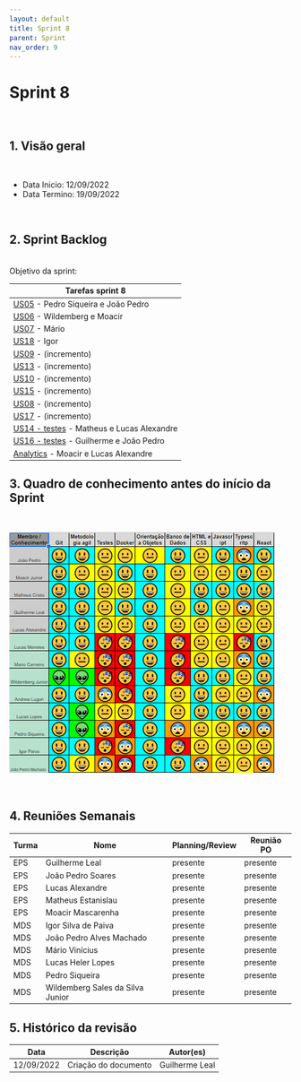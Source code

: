 ```yaml
---
layout: default
title: Sprint 8
parent: Sprint
nav_order: 9
---
```

# Sprint 8

<br>

## 1. Visão geral

<br>

- Data Inicio: 12/09/2022
- Data Termino: 19/09/2022

<br>

## 2. Sprint Backlog

<br>
Objetivo da sprint: 

|Tarefas sprint 8|
|--------|
|[US05](https://github.com/fga-eps-mds/2022-1-Alectrion-DOC/issues/76) - Pedro Siqueira e João Pedro|
|[US06](https://github.com/fga-eps-mds/2022-1-Alectrion-DOC/issues/78) - Wildemberg e Moacir|
|[US07](https://github.com/fga-eps-mds/2022-1-Alectrion-DOC/issues/79) - Mário|
|[US18](https://github.com/fga-eps-mds/2022-1-Alectrion-DOC/issues/145) - Igor|
|[US09](https://github.com/fga-eps-mds/2022-1-Alectrion-DOC/issues/59) - (incremento)|
|[US13](https://github.com/fga-eps-mds/2022-1-Alectrion-DOC/issues/68) - (incremento)|
|[US10](https://github.com/fga-eps-mds/2022-1-Alectrion-DOC/issues/62) - (incremento)|
|[US15](https://github.com/fga-eps-mds/2022-1-Alectrion-DOC/issues/70) - (incremento)|
|[US08](https://github.com/fga-eps-mds/2022-1-Alectrion-DOC/issues/77) - (incremento)|
|[US17](https://github.com/fga-eps-mds/2022-1-Alectrion-DOC/issues/75) - (incremento)|
|[US14 - testes](https://github.com/fga-eps-mds/2022-1-Alectrion-DOC/issues/69) - Matheus e Lucas Alexandre|
|[US16 - testes](https://github.com/fga-eps-mds/2022-1-Alectrion-DOC/issues/72) - Guilherme e João Pedro|
|[Analytics](https://github.com/fga-eps-mds/2022-1-Alectrion-DOC/issues/150) - Moacir e Lucas Alexandre|

## 3. Quadro de conhecimento antes do início da Sprint

<br>

![Quadro de conhecimento Semana ](./assets/sprint2.png)

<br>

## 4. Reuniões Semanais

|Turma|Nome|Planning/Review|Reunião PO|
|--|--|--|--|
|EPS|Guilherme Leal|presente|presente|
|EPS|João Pedro Soares|presente|presente|
|EPS|Lucas Alexandre|presente|presente|
|EPS|Matheus Estanislau|presente|presente|
|EPS|Moacir Mascarenha|presente|presente|
|MDS|Igor Silva de Paiva|presente|presente|
|MDS|João Pedro Alves Machado|presente|presente|
|MDS|Mário Vinícius|presente|presente|
|MDS|Lucas Heler Lopes|presente|presente|
|MDS|Pedro Siqueira|presente|presente|
|MDS|Wildemberg Sales da Silva Junior|presente|presente|

## 5. Histórico da revisão

|**Data**|**Descrição**|**Autor(es)**|
|--------|-------------|-------------|
|12/09/2022|Criação do documento| Guilherme Leal |


